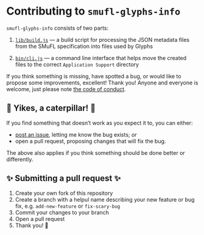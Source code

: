 # Contributing to `smufl-glyphs-info`

`smufl-glyphs-info` consists of two parts:

1. [`lib/build.js`](lib/build.js) —
   a build script for processing the JSON metadata files from the SMuFL specification into files used by Glyphs

2. [`bin/cli.js`](bin/cli.js) —
   a command line interface that helps move the created files to the correct `Application Support` directory

If you think something is missing, have spotted a bug, or would like to propose some improvements, excellent! Thank you! Anyone and everyone is welcome, just please note [the code of conduct](CODE_OF_CONDUCT.md).


## :bug: Yikes, a caterpillar! :bug:

If you find something that doesn’t work as you expect it to, you can either:
- [post an issue](https://github.com/delucis/smufl-glyphs-info/issues/new), letting me know the bug exists; _or_
- open a pull request, proposing changes that will fix the bug.

The above also applies if you think something should be done better or differently.

## :sparkles: Submitting a pull request :sparkles:

1. Create your own fork of this repository
2. Create a branch with a helpul name describing your new feature or bug fix, e.g. `add-new-feature` or `fix-scary-bug`
3. Commit your changes to your branch
4. Open a pull request
5. Thank you! :tada:
